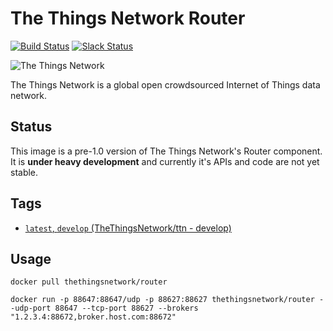# The Things Network Router

[![Build Status](https://travis-ci.org/TheThingsNetwork/ttn.svg?branch=develop)](https://travis-ci.org/TheThingsNetwork/ttn) [![Slack Status](https://slack.thethingsnetwork.org/badge.svg)](https://slack.thethingsnetwork.org/)

![The Things Network](http://thethingsnetwork.org/static/ttn/media/The%20Things%20Uitlijning.svg)

The Things Network is a global open crowdsourced Internet of Things data network.

## Status

This image is a pre-1.0 version of The Things Network's Router component. It is **under heavy development** and currently it's APIs and code are not yet stable.

## Tags

* [`latest`, `develop` (TheThingsNetwork/ttn - develop)](https://github.com/TheThingsNetwork/ttn/blob/develop/integration/router/Dockerfile)

## Usage

```
docker pull thethingsnetwork/router

docker run -p 88647:88647/udp -p 88627:88627 thethingsnetwork/router --udp-port 88647 --tcp-port 88627 --brokers "1.2.3.4:88672,broker.host.com:88672"
```
